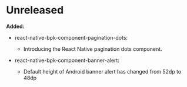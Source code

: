 # Unreleased

**Added:**
- react-native-bpk-component-pagination-dots:
  - Introducing the React Native pagination dots component.
    
- react-native-bpk-component-banner-alert:
  - Default height of Android banner alert has changed from 52dp to 48dp
